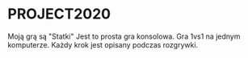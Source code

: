 # PROJECT2020
Moją grą są "Statki"
Jest to prosta gra konsolowa.
Gra 1vs1 na jednym komputerze.
Każdy krok jest opisany podczas rozgrywki.
